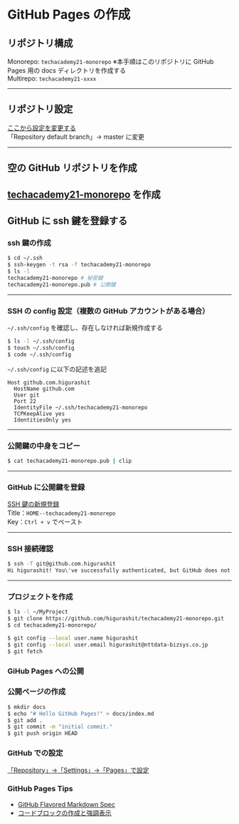 # GitHub Pages の作成

## リポジトリ構成

Monorepo: `techacademy21-monorepo` ※本手順はこのリポジトリに GitHub Pages 用の docs ディレクトリを作成する  
Multirepo: `techacademy21-xxxx`

---

## リポジトリ設定

[ここから設定を変更する](https://github.com/settings/repositories)  
「Repository default branch」→ master に変更

---

## 空の GitHub リポジトリを作成

## [techacademy21-monorepo](https://github.com/higurashit/techacademy21-monorepo) を作成

## GitHub に ssh 鍵を登録する

### ssh 鍵の作成

```sh
$ cd ~/.ssh
$ ssh-keygen -t rsa -f techacademy21-monorepo
$ ls -l
techacademy21-monorepo # 秘密鍵
techacademy21-monorepo.pub # 公開鍵
```

---

### SSH の config 設定（複数の GitHub アカウントがある場合）

`~/.ssh/config` を確認し、存在しなければ新規作成する

```sh
$ ls -l ~/.ssh/config
$ touch ~/.ssh/config
$ code ~/.ssh/config
```

`~/.ssh/config` に以下の記述を追記

```text
Host github.com.higurashit
  HostName github.com
  User git
  Port 22
  IdentityFile ~/.ssh/techacademy21-monorepo
  TCPKeepAlive yes
  IdentitiesOnly yes
```

---

### 公開鍵の中身をコピー

```sh
$ cat techacademy21-monorepo.pub | clip
```

---

### GitHub に公開鍵を登録

[SSH 鍵の新規登録](https://github.com/settings/ssh/new)  
Title：`HOME--techacademy21-monorepo`  
Key：`Ctrl + v` でペースト

---

### SSH 接続確認

```sh
$ ssh -T git@github.com.higurashit
Hi higurashit! You\'ve successfully authenticated, but GitHub does not provide shell access.
```

---

### プロジェクトを作成

```sh
$ ls -l ~/MyProject
$ git clone https://github.com/higurashit/techacademy21-monorepo.git
$ cd techacademy21-monorepo/

$ git config --local user.name higurashit
$ git config --local user.email higurashit@nttdata-bizsys.co.jp
$ git fetch
```

### GiHub Pages への公開

### 公開ページの作成

```sh
$ mkdir docs
$ echo "# Hello GitHub Pages!" > docs/index.md
$ git add .
$ git commit -m "initial commit."
$ git push origin HEAD
```

### GitHub での設定

[「Repository」→「Settings」→「Pages」で設定](https://github.com/higurashit/techacademy21-monorepo/settings/pages)

### GitHub Pages Tips

- [GitHub Flavored Markdown Spec](https://github.github.com/gfm/)
- [コードブロックの作成と強調表示](https://docs.github.com/ja/github/writing-on-github/working-with-advanced-formatting/creating-and-highlighting-code-blocks)
